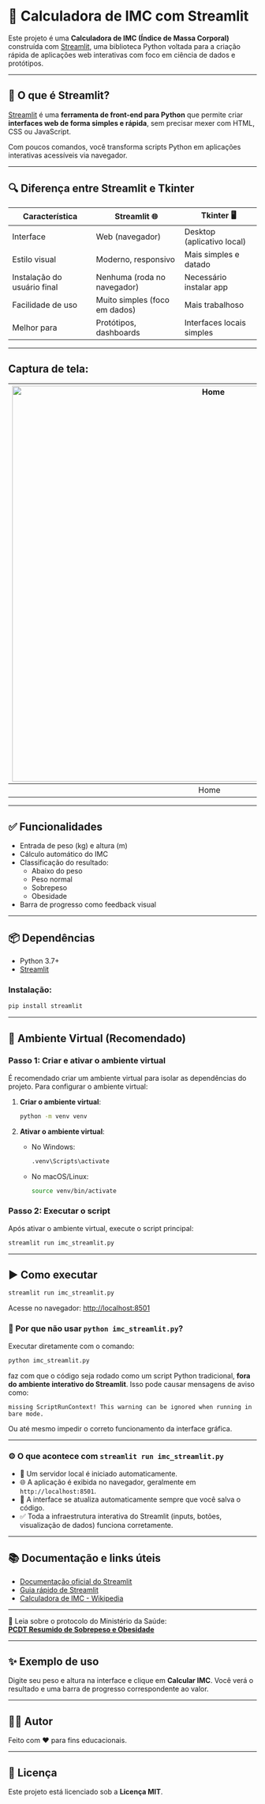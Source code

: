 # 🧮 Calculadora de IMC com Streamlit

Este projeto é uma **Calculadora de IMC (Índice de Massa Corporal)** construída com [Streamlit](https://streamlit.io/), uma biblioteca Python voltada para a criação rápida de aplicações web interativas com foco em ciência de dados e protótipos.

---

## 🚀 O que é Streamlit?

[Streamlit](https://streamlit.io) é uma **ferramenta de front-end para Python** que permite criar **interfaces web de forma simples e rápida**, sem precisar mexer com HTML, CSS ou JavaScript.

Com poucos comandos, você transforma scripts Python em aplicações interativas acessíveis via navegador.

---

## 🔍 Diferença entre Streamlit e Tkinter

| Característica     | Streamlit 🌐                 | Tkinter 🖥️                 |
|--------------------|------------------------------|----------------------------|
| Interface          | Web (navegador)              | Desktop (aplicativo local) |
| Estilo visual      | Moderno, responsivo          | Mais simples e datado      |
| Instalação do usuário final | Nenhuma (roda no navegador) | Necessário instalar app    |
| Facilidade de uso  | Muito simples (foco em dados)| Mais trabalhoso            |
| Melhor para        | Protótipos, dashboards       | Interfaces locais simples  |

---

## Captura de tela:

| <img src="https://joaopauloaramuni.github.io/python-imgs/IMC_Streamlit/imgs/Home.png" alt="Home" width="800"/> |
|:--------------------:|
|         Home         |

---

## ✅ Funcionalidades

- Entrada de peso (kg) e altura (m)
- Cálculo automático do IMC
- Classificação do resultado:
  - Abaixo do peso
  - Peso normal
  - Sobrepeso
  - Obesidade
- Barra de progresso como feedback visual

---

## 📦 Dependências

- Python 3.7+
- [Streamlit](https://pypi.org/project/streamlit/)

### Instalação:

```bash
pip install streamlit
```

---

## 🧪 Ambiente Virtual (Recomendado)

### Passo 1: Criar e ativar o ambiente virtual

É recomendado criar um ambiente virtual para isolar as dependências do projeto. Para configurar o ambiente virtual:

1. **Criar o ambiente virtual**:
   ```bash
   python -m venv venv
   ```

2. **Ativar o ambiente virtual**:
   - No Windows:
     ```bash
     .venv\Scripts\activate
     ```
   - No macOS/Linux:
     ```bash
     source venv/bin/activate
     ```

### Passo 2: Executar o script

Após ativar o ambiente virtual, execute o script principal:
```bash
streamlit run imc_streamlit.py
```

---

## ▶️ Como executar

```bash
streamlit run imc_streamlit.py
```

Acesse no navegador: [http://localhost:8501](http://localhost:8501)

### 🧠 Por que não usar `python imc_streamlit.py`?

Executar diretamente com o comando:

```bash
python imc_streamlit.py
```

faz com que o código seja rodado como um script Python tradicional, **fora do ambiente interativo do Streamlit**. Isso pode causar mensagens de aviso como:

`missing ScriptRunContext! This warning can be ignored when running in bare mode.`

Ou até mesmo impedir o correto funcionamento da interface gráfica.

---

### ⚙️ O que acontece com `streamlit run imc_streamlit.py`

- 🧩 Um servidor local é iniciado automaticamente.
- 🌐 A aplicação é exibida no navegador, geralmente em `http://localhost:8501`.
- 🔁 A interface se atualiza automaticamente sempre que você salva o código.
- ✅ Toda a infraestrutura interativa do Streamlit (inputs, botões, visualização de dados) funciona corretamente.

---

## 📚 Documentação e links úteis

- [Documentação oficial do Streamlit](https://docs.streamlit.io/)
- [Guia rápido de Streamlit](https://docs.streamlit.io/streamlit-tutorial)
- [Calculadora de IMC - Wikipedia](https://pt.wikipedia.org/wiki/%C3%8Dndice_de_massa_corporal)

---

📘 Leia sobre o protocolo do Ministério da Saúde:  
[**PCDT Resumido de Sobrepeso e Obesidade**](PCDT_MS/PCDTResumidodeSobrepesoObesidade.pdf)

---

## ✨ Exemplo de uso

Digite seu peso e altura na interface e clique em **Calcular IMC**. Você verá o resultado e uma barra de progresso correspondente ao valor.

---

## 👨‍💻 Autor

Feito com ❤️ para fins educacionais.

---

## 🪪 Licença

Este projeto está licenciado sob a **Licença MIT**.
